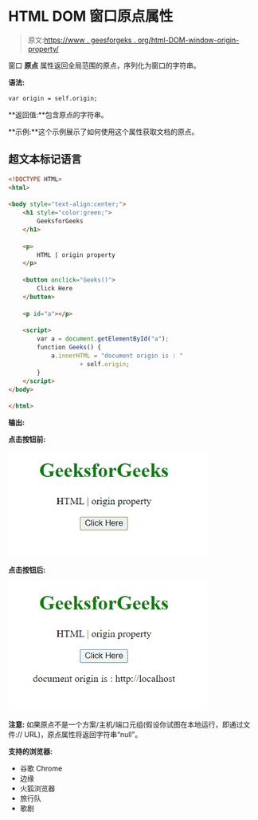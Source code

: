 # HTML DOM 窗口原点属性

> 原文:[https://www . geesforgeks . org/html-DOM-window-origin-property/](https://www.geeksforgeeks.org/html-dom-window-origin-property/)

窗口 **原点** 属性返回全局范围的原点，序列化为窗口的字符串。

**语法:**

```html
var origin = self.origin;
```

**返回值:**包含原点的字符串。

**示例:**这个示例展示了如何使用这个属性获取文档的原点。

## 超文本标记语言

```html
<!DOCTYPE HTML>
<html>

<body style="text-align:center;">
    <h1 style="color:green;">
        GeeksforGeeks
    </h1>

    <p>
        HTML | origin property
    </p>

    <button onclick="Geeks()">
        Click Here
    </button>

    <p id="a"></p>

    <script>
        var a = document.getElementById("a");
        function Geeks() {
            a.innerHTML = "document origin is : "
                    + self.origin;
        } 
    </script>
</body>

</html>
```

**输出:**

**点击按钮前:**

![](img/856c93b4d21d4e1a440d3a22ea87c756.png)

**点击按钮后:**

![](img/2d4b2987d0901ec0967abb7eb5298691.png)

**注意:** 如果原点不是一个方案/主机/端口元组(假设你试图在本地运行，即通过文件:// URL)，原点属性将返回字符串“null”。

**支持的浏览器:**

*   谷歌 Chrome
*   边缘
*   火狐浏览器
*   旅行队
*   歌剧